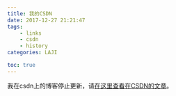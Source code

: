 ```yaml
---
title: 我的CSDN
date: 2017-12-27 21:21:47
tags: 
    - links
    - csdn
    - history
categories: LAJI

toc: true
---
```


我在csdn上的博客停止更新，请[在这里查看在CSDN的文章](https://blog.csdn.net/dongchangzhang)。

